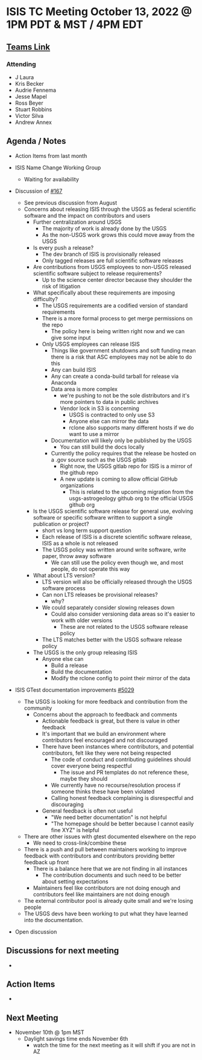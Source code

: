 # ISIS TC Meeting October 13, 2022 @ 1PM PDT & MST / 4PM EDT

## [Teams Link](https://teams.microsoft.com/dl/launcher/launcher.html?url=%2f_%23%2fl%2fmeetup-join%2f19%3ameeting_YWRkZjdiMGUtZWJlOC00OWMzLThlMTItZTk0Y2MyM2E1MWE0%40thread.v2%2f0%3fcontext%3d%257b%2522Tid%2522%253a%25220693b5ba-4b18-4d7b-9341-f32f400a5494%2522%252c%2522Oid%2522%253a%2522c27c6e98-e45a-45ff-aea5-7f10d6fe67c1%2522%257d%26anon%3dtrue&type=meetup-join&deeplinkId=e54b3969-3c7f-4efb-9cad-ee99cf639f86&directDl=true&msLaunch=true&enableMobilePage=true&suppressPrompt=true)

### Attending

- J Laura
- Kris Becker
- Audrie Fennema
- Jesse Mapel
- Ross Beyer
- Stuart Robbins
- Victor Silva
- Andrew Annex

## Agenda / Notes

- Action Items from last month

- ISIS Name Change Working Group
  - Waiting for availability

- Discussion of [#167](https://github.com/planetarysoftware/ISIS_TC/issues/167)
  - See previous discussion from August
  - Concerns about releasing ISIS through the USGS as federal scientific software and the impact on contributors and users
    - Further centralization around USGS
      - The majority of work is already done by the USGS
      - As the non-USGS work grows this could move away from the USGS
    - Is every push a release?
      - The dev branch of ISIS is provisionally released
      - Only tagged releases are full scientific software releases
    - Are contributions from USGS employees to non-USGS released scientific software subject to release requirements?
      - Up to the science center director because they shoulder the risk of litigation
    - What specifically about these requirements are imposing difficulty?
      - The USGS requirements are a codified version of standard requirements
      - There is a more formal process to get merge permissions on the repo
        - The policy here is being written right now and we can give some input
      - Only USGS employees can release ISIS
        - Things like government shutdowns and soft funding mean there is a risk that ASC employees may not be able to do this
        - Any can build ISIS
        - Any can create a conda-build tarball for release via Anaconda
        - Data area is more complex
          - we're pushing to not be the sole distributors and it's more pointers to data in public archives
          - Vendor lock in S3 is concerning
            - USGS is contracted to only use S3
            - Anyone else can mirror the data
            - rclone also supports many different hosts if we do want to use a mirror
        - Documentation will likely only be published by the USGS
          - You can still build the docs locally
        - Currently the policy requires that the release be hosted on a .gov source such as the USGS gitlab
          - Right now, the USGS gitlab repo for ISIS is a mirror of the github repo
          - A new update is coming to allow official GitHub organizations
            - This is related to the upcoming migration from the usgs-astrogeology github org to the official USGS github org
    - Is the USGS scientific software release for general use, evolving software or specific software written to support a single publication or project?
      - short vs long term support question
      - Each release of ISIS is a discrete scientific software release, ISIS as a whole is not released
      - The USGS policy was written around write software, write paper, throw away software
        - We can still use the policy even though we, and most people, do not operate this way
    - What about LTS version?
      - LTS version will also be officially released through the USGS software process
      - Can non LTS releases be provisional releases?
        - why?
      - We could separately consider slowing releases down
        - Could also consider versioning data areas so it's easier to work with older versions
          - These are not related to the USGS software release policy
      - The LTS matches better with the USGS software release policy
    - The USGS is the only group releasing ISIS
      - Anyone else can
        - Build a release
        - Build the documentation
        - Modify the rclone config to point their mirror of the data

- ISIS GTest documentation improvements [#5029](https://github.com/USGS-Astrogeology/ISIS3/issues/5029)
  - The USGS is looking for more feedback and contribution from the community
    - Concerns about the approach to feedback and comments
      - Actionable feedback is great, but there is value in other feedback
      - It's important that we build an environment where contributors feel encouraged and not discouraged
      - There have been instances where contributors, and potential contributors, felt like they were not being respected
        - The code of conduct and contributing guidelines should cover everyone being respectful
          - The issue and PR templates do not reference these, maybe they should
        - We currently have no recourse/resolution process if someone thinks these have been violated
        - Calling honest feedback complaining is disrespectful and discouraging
      - General feedback is often not useful
        - "We need better documentation" is not helpful
        - "The homepage should be better because I cannot easily fine XYZ" is helpful
  - There are other issues with gtest documented elsewhere on the repo
    - We need to cross-link/combine these
  - There is a push and pull between maintainers working to improve feedback with contributors and contributors providing better feedback up front
    - There is a balance here that we are not finding in all instances
      - The contribution documents and such need to be better about setting expectations
    - Maintainers feel like contributors are not doing enough and contributors feel like maintainers are not doing enough
  - The external contributor pool is already quite small and we're losing people
  - The USGS devs have been working to put what they have learned into the documentation.

- Open discussion

## Discussions for next meeting

-

## Action Items

-

## Next Meeting

- November 10th @ 1pm MST
  - Daylight savings time ends November 6th
    - watch the time for the next meeting as it will shift if you are not in AZ
